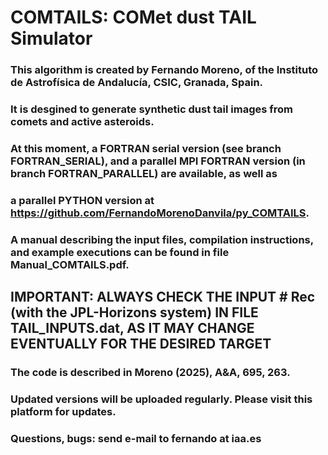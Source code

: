 # COMTAILS: COMet dust TAIL Simulator
### This algorithm is created by **Fernando Moreno**, of the Instituto de Astrofísica de Andalucía, CSIC, Granada, Spain.
### It is desgined to generate synthetic dust tail images from comets and active asteroids.
### At this moment, a FORTRAN serial version (see branch FORTRAN_SERIAL), and a parallel MPI FORTRAN version (in branch FORTRAN_PARALLEL) are available, as well as   
### a parallel PYTHON version at https://github.com/FernandoMorenoDanvila/py_COMTAILS.
### A manual describing the input files, compilation instructions, and example executions can be found in file Manual_COMTAILS.pdf. 
##  IMPORTANT: ALWAYS CHECK THE INPUT # Rec (with the JPL-Horizons system) IN FILE TAIL_INPUTS.dat, AS IT MAY CHANGE EVENTUALLY FOR THE DESIRED TARGET
### The code is described in Moreno (2025), A&A, 695, 263.
### Updated versions will be uploaded regularly. Please visit this platform for updates.
### Questions, bugs: send e-mail to fernando at iaa.es
